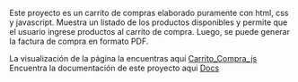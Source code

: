 Este proyecto es un carrito de compras elaborado puramente con html, css y javascript.
Muestra un listado de los productos disponibles y permite que el usuario ingrese productos al carrito de compra.
Luego, se puede generar la factura de compra en formato PDF.

La visualización de la página la encuentras aquí [Carrito_Compra_js](https://velias27.github.io/carrito_compra_js/)
Encuentra la documentación de este proyecto aqui [Docs](https://github.com/Velias27/carrito_compra_js/blob/main/docs/Documentacion.pdf)
